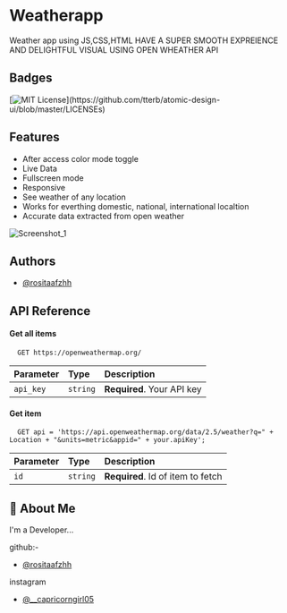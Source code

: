 # Weatherapp
Weather app using JS,CSS,HTML HAVE A SUPER SMOOTH EXPREIENCE AND DELIGHTFUL VISUAL USING OPEN WHEATHER API


## Badges
[![MIT License](https://img.shields.io/apm/l/atomic-design-ui.svg?)](https://github.com/tterb/atomic-design-ui/blob/master/LICENSEs)


## Features

- After access color mode toggle
- Live Data 
- Fullscreen mode
- Responsive
- See weather of any location
- Works for everthing domestic, national, international localtion
- Accurate data extracted from open weather 




![Screenshot_1](https://user-images.githubusercontent.com/102304867/195823464-ec45523e-72dd-4da7-95a9-eb3a48bd1add.jpg)



## Authors

- [@rositaafzhh](https://github.com/rositaafzhh)



## API Reference

#### Get all items

```http
  GET https://openweathermap.org/
```

| Parameter | Type     | Description                |
| :-------- | :------- | :------------------------- |
| `api_key` | `string` | **Required**. Your API key |

#### Get item

```http
  GET api = 'https://api.openweathermap.org/data/2.5/weather?q=" + Location + "&units=metric&appid=" + your.apiKey';
```

| Parameter | Type     | Description                       |
| :-------- | :------- | :-------------------------------- |
| `id`      | `string` | **Required**. Id of item to fetch |



## 🚀 About Me
I'm a Developer...

github:-
- [@rositaafzhh](https://github.com/rositaafzhh)

instagram
-  [@__capricorngirl05](https://www.instagram.com/__capricorngirl05/)

